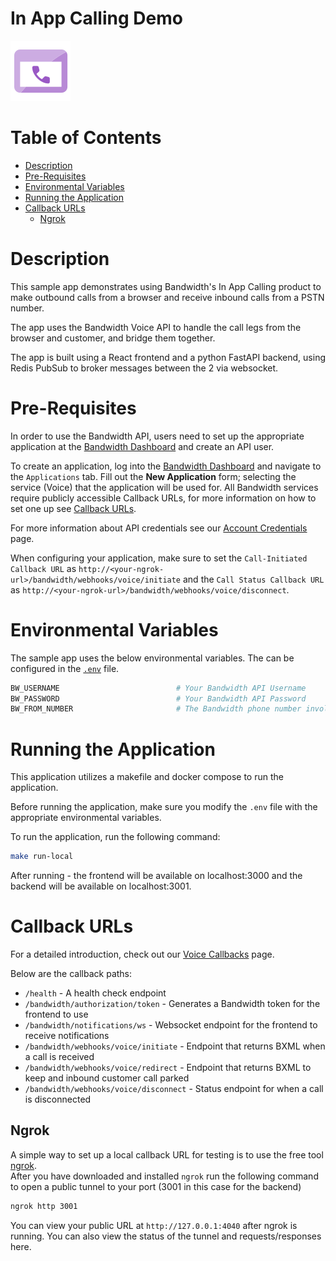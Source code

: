 # In App Calling Demo

<a href="http://dev.bandwidth.com">
  <img src="icon-in-app.svg" title="Product Quick Start Guide" alt="Product Quick Start Guide"/> <!--src should be image located in repo-->
</a>

# Table of Contents

* [Description](#description)
* [Pre-Requisites](#pre-requisites)
* [Environmental Variables](#environmental-variables)
* [Running the Application](#running-the-application)
* [Callback URLs](#callback-urls)
    * [Ngrok](#ngrok)

# Description

This sample app demonstrates using Bandwidth's In App Calling product to make outbound calls from a browser and receive inbound calls from a PSTN number.  

The app uses the Bandwidth Voice API to handle the call legs from the browser and customer, and bridge them together.

The app is built using a React frontend and a python FastAPI backend, using Redis PubSub to broker messages between the 2 via websocket. 

# Pre-Requisites

In order to use the Bandwidth API, users need to set up the appropriate application at the [Bandwidth Dashboard](https://dashboard.bandwidth.com/) and create an API user.

To create an application, log into the [Bandwidth Dashboard](https://dashboard.bandwidth.com/) and navigate to the `Applications` tab.  Fill out the **New Application** form; selecting the service (Voice) that the application will be used for.  All Bandwidth services require publicly accessible Callback URLs, for more information on how to set one up see [Callback URLs](#callback-urls).

For more information about API credentials see our [Account Credentials](https://dev.bandwidth.com/docs/credentials) page.

When configuring your application, make sure to set the `Call-Initiated Callback URL` as `http://<your-ngrok-url>/bandwidth/webhooks/voice/initiate` and the `Call Status Callback URL` as `http://<your-ngrok-url>/bandwidth/webhooks/voice/disconnect`.

# Environmental Variables

The sample app uses the below environmental variables. The can be configured in the [`.env`](.env) file.

```sh
BW_USERNAME                          # Your Bandwidth API Username
BW_PASSWORD                          # Your Bandwidth API Password
BW_FROM_NUMBER                       # The Bandwidth phone number involved with this application in E.164 format
```

# Running the Application

This application utilizes a makefile and docker compose to run the application. 

Before running the application, make sure you modify the `.env` file with the appropriate environmental variables.

To run the application, run the following command:

```sh
make run-local
```

After running - the frontend will be available on localhost:3000 and the backend will be available on localhost:3001.

# Callback URLs

For a detailed introduction, check out our [Voice Callbacks](https://dev.bandwidth.com/docs/voice/webhooks/) page.

Below are the callback paths:

* `/health` - A health check endpoint
* `/bandwidth/authorization/token` - Generates a Bandwidth token for the frontend to use
* `/bandwidth/notifications/ws` - Websocket endpoint for the frontend to receive notifications
* `/bandwidth/webhooks/voice/initiate` - Endpoint that returns BXML when a call is received
* `/bandwidth/webhooks/voice/redirect` - Endpoint that returns BXML to keep and inbound customer call parked
* `/bandwidth/webhooks/voice/disconnect` - Status endpoint for when a call is disconnected

## Ngrok

A simple way to set up a local callback URL for testing is to use the free tool [ngrok](https://ngrok.com/).  
After you have downloaded and installed `ngrok` run the following command to open a public tunnel to your port (3001 in this case for the backend)

```sh
ngrok http 3001
```

You can view your public URL at `http://127.0.0.1:4040` after ngrok is running.  You can also view the status of the tunnel and requests/responses here.
